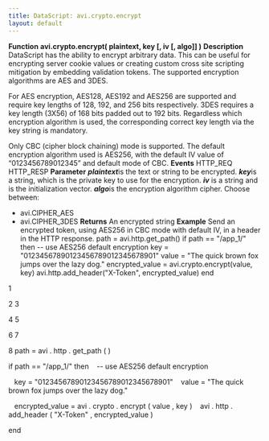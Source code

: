 ```yaml
---
title: DataScript: avi.crypto.encrypt
layout: default
---
```

**Function** **avi.crypto.encrypt( plaintext, key [, iv [, algo]] )** **Description** DataScript has the ability to encrypt arbitrary data. This can be useful for encrypting server cookie values or creating custom cross site scripting mitigation by embedding validation tokens. The supported encryption algorithms are AES and 3DES.

For AES encryption, AES128, AES192 and AES256 are supported and require key lengths of 128, 192, and 256 bits respectively. 3DES requires a key length (3X56) of 168 bits padded out to 192 bits. Regardless which encryption algorithm is used, the corresponding correct key length via the key string is mandatory.

Only CBC (cipher block chaining) mode is supported. The default encryption algorithm used is AES256, with the default IV value of “0123456789012345” and default mode of CBC. **Events** HTTP_REQ
HTTP_RESP **Parameter** ***plaintext***is the text or string to be encrypted.
***key***is a string, which is the private key to use for the encryption.
***iv*** is a string and is the initialization vector.
***algo***is the encryption algorithm cipher. Choose between:

* avi.CIPHER_AES
* avi.CIPHER_3DES **Returns** An encrypted string **Example** Send an encrypted token, using AES256 in CBC mode with default IV, in a header in the HTTP response.
path = avi.http.get_path() if path == "/app_1/" then -- use AES256 default encryption key = "01234567890123456789012345678901" value = "The quick brown fox jumps over the lazy dog." encrypted_value = avi.crypto.encrypt(value, key) avi.http.add_header("X-Token", encrypted_value) end

1

2
3

4
5

6
7

8 path  =  avi . http . get_path ( )

if  path  ==  "/app_1/"  then
   -- use AES256 default encryption

   key  =  "01234567890123456789012345678901"
   value  =  "The quick brown fox jumps over the lazy dog."

   encrypted_value  =  avi . crypto . encrypt ( value ,  key )
   avi . http . add_header ( "X-Token" ,  encrypted_value )

end